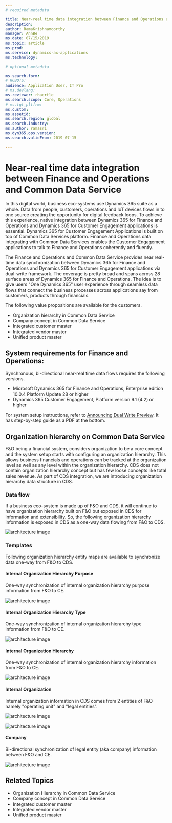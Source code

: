 ```yaml
---
# required metadata

title: Near-real time data integration between Finance and Operations and Common Data Service
description: 
author: RamaKrishnamoorthy 
manager: AnnBe
ms.date: 07/15/2019
ms.topic: article
ms.prod: 
ms.service: dynamics-ax-applications
ms.technology: 

# optional metadata

ms.search.form: 
# ROBOTS: 
audience: Application User, IT Pro
# ms.devlang: 
ms.reviewer: rhaertle
ms.search.scope: Core, Operations
# ms.tgt_pltfrm: 
ms.custom: 
ms.assetid: 
ms.search.region: global
ms.search.industry: 
ms.author: ramasri
ms.dyn365.ops.version: 
ms.search.validFrom: 2019-07-15

---
```


# Near-real time data integration between Finance and Operations and Common Data Service

In this digital world,  business eco-systems use Dynamics 365 suite as a whole. Data from people, customers, operations and IoT devices flows in to one source creating the opportunity for digital feedback loops. To achieve this experience, native integration between Dynamics 365 for Finance and Operations and Dynamics 365 for Customer Engagement applications is essential. Dynamics 365 for Customer Engagement Applications is built on top of Common Data Services platform. Finance and Operations data integrating with Common Data Services enables the Customer Engagement applications to talk to Finance and Operations coherently and fluently.

The Finance and Operations and Common Data Service provides near real-time data synchronization between Dynamics 365 for Finance and Operations and Dynamics 365 for Customer Engagement applications via dual-write framework. The coverage is pretty broad and spans across 28 surface areas of Dynamics 365 for Finance and Operations. The idea is to give users "One Dynamics 365" user experience through seamless data flows that connect the business processes across applications say from customers, products through financials.

The following value propositions are available for the customers.

-   Organization hierarchy in Common Data Service
-   Company concept in Common Data Service
-   Integrated customer master
-   Integrated vendor master
-   Unified product master

## System requirements for Finance and Operations:

Synchronous, bi-directional near-real time data flows requires the following versions.

-   Microsoft Dynamics 365 for Finance and Operations, Enterprise
    edition 10.0.4 Platform Update 28 or higher
-   Dynamics 365 Customer Engagement, Platform version 9.1 (4.2) or
    higher

For system setup instructions, refer to [Announcing Dual Write Preview](https://powerapps.microsoft.com/en-us/blog/announcing-dual-write-preview). It has step-by-step guide as a PDF at the bottom.

## Organization hierarchy on Common Data Service

F&O being a financial system, considers organization to be a core
concept and the system setup starts with configuring an organization
hierarchy. This allows business financials and operations can be tracked
at the organization level as well as any level within the organization
hierarchy. CDS does not contain organization hierarchy concept but has
few loose concepts like total sales revenue. As part of CDS integration,
we are introducing organization hierarchy data structure in CDS.

### Data flow

If a business eco-system is made up of F&O and CDS, it will continue to
have organization hierarchy built on F&O but exposed in CDS for
information and extensibility. So, the following organization hierarchy
information is exposed in CDS as a one-way data flowing from F&O to CDS.

![architecture image](media/dual-write-data-flow.png)

### Templates

Following organization hierarchy entity maps are available to synchronize data one-way from F&O to CDS.

#### Internal Organization Hierarchy Purpose

One-way synchronization of internal organization hierarchy purpose information from F&O to CE.

![architecture image](media/dual-write-purpose.png)

#### Internal Organization Hierarchy Type

One-way synchronization of internal organization hierarchy type information from F&O to CE.

![architecture image](media/dual-write-type.png)

#### Internal Organization Hierarchy

One-way synchronization of internal organization hierarchy information from F&O to CE.

![architecture image](media/dual-write-organization.png)

#### Internal Organization

Internal organization information in CDS comes from 2 entities of F&O namely "operating unit" and "legal entities".

![architecture image](media/dual-write-operating-unit.png)

![architecture image](media/dual-write-legal-entities.png)

#### Company

Bi-directional synchronization of legal entity (aka company) information between F&O and CE.

![architecture image](media/dual-write-company.png)

## Related Topics

-   Organization Hierarchy in Common Data Service
-   Company concept in Common Data Service
-   Integrated customer master
-   Integrated vendor master
-   Unified product master

